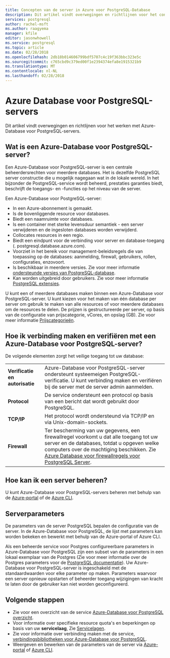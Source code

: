 ```yaml
---
title: Concepten van de server in Azure voor PostgreSQL-Database
description: Dit artikel vindt overwegingen en richtlijnen voor het configureren en beheren van Azure-Database voor PostgreSQL-servers.
services: postgresql
author: rachel-msft
ms.author: raagyema
manager: kfile
editor: jasonwhowell
ms.service: postgresql
ms.topic: article
ms.date: 02/28/2018
ms.openlocfilehash: 2db18b014606799bdf5707c4c19f363bbc323e5c
ms.sourcegitcommit: c765cbd9c379ed00f1e2394374efa8e1915321b9
ms.translationtype: MT
ms.contentlocale: nl-NL
ms.lasthandoff: 02/28/2018
---
```

# <a name="azure-database-for-postgresql-servers"></a>Azure Database voor PostgreSQL-servers
Dit artikel vindt overwegingen en richtlijnen voor het werken met Azure-Database voor PostgreSQL-servers.

## <a name="what-is-an-azure-database-for-postgresql-server"></a>Wat is een Azure-Database voor PostgreSQL-server?
Een Azure-Database voor PostgreSQL-server is een centrale beheerdersrechten voor meerdere databases. Het is dezelfde PostgreSQL server constructie die u mogelijk nagegaan wat in de lokale wereld. In het bijzonder de PostgreSQL-service wordt beheerd, prestaties garanties biedt, beschrijft de toegangs- en -functies op het niveau van de server.

Een Azure-Database voor PostgreSQL-server:

- In een Azure-abonnement is gemaakt.
- Is de bovenliggende resource voor databases.
- Biedt een naamruimte voor databases.
- Is een container met sterke levensduur semantiek - een server verwijderen en de ingesloten databases worden verwijderd.
- Collocates resources in een regio.
- Biedt een eindpunt voor de verbinding voor server en database-toegang (. postgresql.database.azure.com).
- Voorziet in het bereik voor management-beleidsregels die van toepassing op de databases: aanmelding, firewall, gebruikers, rollen, configuraties, enzovoort.
- Is beschikbaar in meerdere versies. Zie voor meer informatie [ondersteunde versies van PostgreSQL-database](concepts-supported-versions.md).
- Kan worden uitgebreid door gebruikers. Zie voor meer informatie [PostgreSQL extensies](concepts-extensions.md).

U kunt een of meerdere databases maken binnen een Azure-Database voor PostgreSQL-server. U kunt kiezen voor het maken van één database per server om gebruik te maken van alle resources of voor meerdere databases om de resources te delen. De prijzen is gestructureerde per server, op basis van de configuratie van prijscategorie, vCores, en opslag (GB). Zie voor meer informatie [Prijscategorieën](./concepts-pricing-tiers.md).

## <a name="how-do-i-connect-and-authenticate-to-an-azure-database-for-postgresql-server"></a>Hoe ik verbinding maken en verifiëren met een Azure-Database voor PostgreSQL-server?
De volgende elementen zorgt het veilige toegang tot uw database:

|||
|:--|:--|
| **Verificatie en autorisatie** | Azure-Database voor PostgreSQL-server ondersteunt systeemeigen PostgreSQL-verificatie. U kunt verbinding maken en verifiëren bij de server met de server admin aanmelden. |
| **Protocol** | De service ondersteunt een protocol op basis van een bericht dat wordt gebruikt door PostgreSQL. |
| **TCP/IP** | Het protocol wordt ondersteund via TCP/IP en via Unix-domain-sockets. |
| **Firewall** | Ter bescherming van uw gegevens, een firewallregel voorkomt u dat alle toegang tot uw server en de databases, totdat u opgeven welke computers over de machtiging beschikken. Zie [Azure Database voor firewallregels voor PostgreSQL Server](concepts-firewall-rules.md). |

## <a name="how-do-i-manage-a-server"></a>Hoe kan ik een server beheren?
U kunt Azure-Database voor PostgreSQL-servers beheren met behulp van de [Azure-portal](https://portal.azure.com) of de [Azure CLI](/cli/azure/postgres).

## <a name="server-parameters"></a>Serverparameters
De parameters van de server PostgreSQL bepalen de configuratie van de server. In de Azure-Database voor PostgreSQL, de lijst met parameters kan worden bekeken en bewerkt met behulp van de Azure-portal of Azure CLI. 

Als een beheerde service voor Postgres configureerbare parameters in Azure-Database voor PostgreSQL zijn een subset van de parameters in een lokaal exemplaar van de Postgres (Zie voor meer informatie over de Postgres parameters voor de [PostgreSQL documentatie](https://www.postgresql.org/docs/9.6/static/runtime-config.html)). Uw Azure-Database voor PostgreSQL-server is ingeschakeld met de standaardwaarden voor elke parameter op maken. Parameters waarvoor een server opnieuw opstarten of beheerder toegang wijzigingen van kracht te laten door de gebruiker kan niet worden geconfigureerd.


## <a name="next-steps"></a>Volgende stappen
- Zie voor een overzicht van de service [Azure-Database voor PostgreSQL overzicht](overview.md).
- Voor informatie over specifieke resource quota's en beperkingen op basis van uw **servicelaag**, Zie [Servicelagen](concepts-pricing-tiers.md).
- Zie voor informatie over verbinding maken met de service, [verbindingsbibliotheken voor Azure-Database voor PostgreSQL](concepts-connection-libraries.md).
- Weergeven en bewerken van de parameters van de server via [Azure-portal](howto-configure-server-parameters-using-portal.md) of [Azure CLI](howto-configure-server-parameters-using-cli.md).

